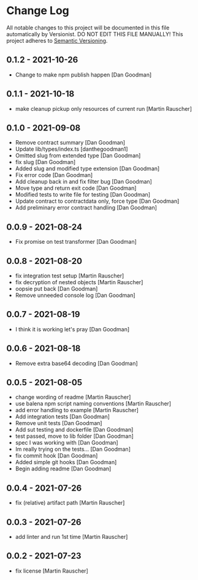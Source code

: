 # Change Log

All notable changes to this project will be documented in this file
automatically by Versionist. DO NOT EDIT THIS FILE MANUALLY!
This project adheres to [Semantic Versioning](http://semver.org/).

## 0.1.2 - 2021-10-26

* Change to make npm publish happen [Dan Goodman]

## 0.1.1 - 2021-10-18

* make cleanup pickup only resources of current run [Martin Rauscher]

## 0.1.0 - 2021-09-08

* Remove contract summary [Dan Goodman]
* Update lib/types/index.ts [danthegoodman1]
* Omitted slug from extended type [Dan Goodman]
* fix slug [Dan Goodman]
* Added slug and modified type extension [Dan Goodman]
* Fix error code [Dan Goodman]
* Add cleanup back in and fix filter bug [Dan Goodman]
* Move type and return exit code [Dan Goodman]
* Modified tests to write file for testing [Dan Goodman]
* Update contract to contractdata only, force type [Dan Goodman]
* Add preliminary error contract handling [Dan Goodman]

## 0.0.9 - 2021-08-24

* Fix promise on test transformer [Dan Goodman]

## 0.0.8 - 2021-08-20

* fix integration test setup [Martin Rauscher]
* fix decryption of nested objects [Martin Rauscher]
* oopsie put back [Dan Goodman]
* Remove unneeded console log [Dan Goodman]

## 0.0.7 - 2021-08-19

* I think it is working let's pray [Dan Goodman]

## 0.0.6 - 2021-08-18

* Remove extra base64 decoding [Dan Goodman]

## 0.0.5 - 2021-08-05

* change wording of readme [Martin Rauscher]
* use balena npm script naming conventions [Martin Rauscher]
* add error handling to example [Martin Rauscher]
* Add integration tests [Dan Goodman]
* Remove unit tests [Dan Goodman]
* Add sut testing and dockerfile [Dan Goodman]
* test passed, move to lib folder [Dan Goodman]
* spec I was working with [Dan Goodman]
* Im really trying on the tests... [Dan Goodman]
* fix commit hook [Dan Goodman]
* Added simple git hooks [Dan Goodman]
* Begin adding readme [Dan Goodman]

## 0.0.4 - 2021-07-26

* fix (relative) artifact path [Martin Rauscher]

## 0.0.3 - 2021-07-26

* add linter and run 1st time [Martin Rauscher]

## 0.0.2 - 2021-07-23

* fix license [Martin Rauscher]
